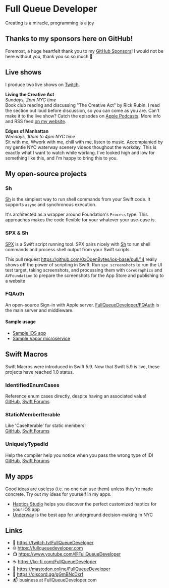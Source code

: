 # Full Queue Developer

Creating is a miracle, programming is a joy

## Thanks to my sponsors here on GitHub!
Foremost, a huge heartfelt thank you to my [GitHub Sponsors](https://github.com/sponsors/FullQueueDeveloper)! I would not be here without you, thank you so so much 💜

## Live shows

I produce two live shows on [Twitch](https://twitch.tv/FullQueueDeveloper).

**Living the Creative Act**<br/> 
*Sundays, 2pm NYC time* <br/> Book club reading and discussing "The Creative Act" by Rick Rubin. I read the section out loud before discussion, so you can come as you are. Can't make it to the live show? Catch the episodes on [Apple Podcasts](https://podcasts.apple.com/us/podcast/living-the-creative-act/id1710679124). More info and RSS feed [on my website](https://FullQueueDeveloper.com/living-the-creative-adt).


**Edges of Manhattan**<br/> 
*Weedays, 10am to 4pm NYC time* <br/> 
Sit with me, Wwork with me, chill with me, listen to music. Accompianied by my gentle NYC waterway scenery videos thoughout the workday. This is exactly what I want to watch while working. I've looked high and low for something like this, and I'm happy to bring this to you.

## My open-source projects 

### Sh

[Sh](https://github.com/FullQueueDeveloper/Sh) is the simplest way to run shell commands from your Swift code. It supports `async` and synchronous execution. 

It's architected as a wrapper around Foundation's `Process` type. This approaches makes the code flexible for your whatever your use-case is.

### SPX & Sh

[SPX](https://github.com/FullQueueDeveloper/SPX) is a Swift script running tool. SPX pairs nicely with [Sh](https://github.com/FullQueueDeveloper/Sh) to run shell commands and process shell output from your Swift scripts.

This pull request https://github.com/0xOpenBytes/ios-base/pull/14 really shows off the power of scripting in Swift. Run `spx screenshots` to run the UI test target, taking screenshots, and processing them with `CoreGraphics` and `AVFoundation` to prepare the screenshots for the App Store and publishing to a website



### FQAuth

An open-source Sign-in with Apple server. [FullQueueDeveloper/FQAuth](https://github.com/FullQueueDeveloper/FQAuth) is the main server and middleware. 

#### Sample usage

- [Sample iOS app](https://github.com/FullQueueDeveloper/FQAuth-Sample-iOS) 
- [Sample Vapor microservice](https://github.com/FullQueueDeveloper/FQAuth-Sample-Microservice)

## Swift Macros

Swift Macros were introduced in Swift 5.9. Now that Swift 5.9 is live, these projects have reached 1.0 status.

### IdentifiedEnumCases
Reference enum cases directly, despite having an associated value! <br />
[GitHub](https://github.com/FullQueueDeveloper/IdentifiedEnumCases.git), [Swift Forums](https://forums.swift.org/t/introducing-identifiedenumcases-swift-macro/65443)

### StaticMemberIterable
Like 'CaseIterable' for static members! <br />
[GitHub](https://github.com/FullQueueDeveloper/StaticMemberIterable.git), [Swift Forums](https://forums.swift.org/t/introducing-staticmemberiterable-swift-macro/65454)

### UniquelyTypedId
Help the compiler help you notice when you pass the wrong type of ID! <br />
[GitHub](https://github.com/FullQueueDeveloper/UniquelyTypedId), [Swift Forums](https://forums.swift.org/t/introducing-uniquelytypedid-swift-macro/65439)

## My apps

Good ideas are useless (i.e. no one can use them) unless they're made concrete. Try out my ideas for yourself in my apps.

- [Haptics Studio](https://apps.apple.com/app/id1624792731) helps you discover the perfect customized haptics for your iOS app
- [Underway](https://underway.nyc/download) is the best app for underground decision-making in NYC




## Links
- 🔭 https://twitch.tv/FullQueueDeveloper
- 🌐 https://fullqueuedeveloper.com
- 📺 https://www.youtube.com/@FullQueueDeveloper
- ☕️ https://ko-fi.com/FullQueueDeveloper
- 🐘 https://mastodon.online/FullQueueDeveloper
- 💬 https://discord.gg/gGmBNcDxrf
- 📬 business at FullQueueDeveloper.com
